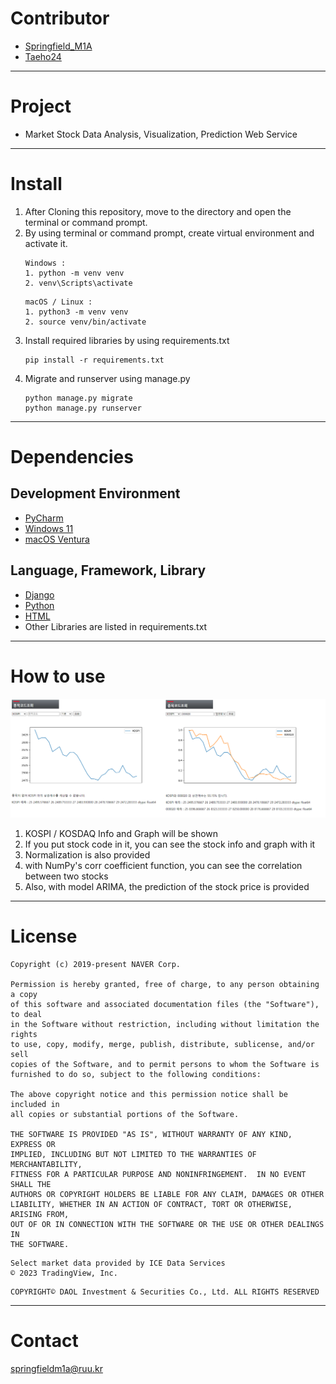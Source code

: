 # Contributor
- [Springfield_M1A](https://github.com/Springfield-M1A)
- [Taeho24](https://github.com/Taeho24)
---
# Project
- Market Stock Data Analysis, Visualization, Prediction Web Service
---
# Install
1. After Cloning this repository, move to the directory and open the terminal or command prompt.
2. By using terminal or command prompt, create virtual environment and activate it.
    ```
    Windows :
    1. python -m venv venv
    2. venv\Scripts\activate
    ```
    ```
    macOS / Linux :
    1. python3 -m venv venv
    2. source venv/bin/activate
    ```
3. Install required libraries by using requirements.txt
    ```
    pip install -r requirements.txt
    ```
4. Migrate and runserver using manage.py
    ```
    python manage.py migrate
    python manage.py runserver
    ```
---
# Dependencies
## Development Environment
- [PyCharm](https://www.jetbrains.com/ko-kr/pycharm/)
- [Windows 11](https://www.microsoft.com/ko-kr/windows/windows-11)
- [macOS Ventura](https://www.apple.com/kr/macos/monterey-preview/)
## Language, Framework, Library
- [Django](https://www.djangoproject.com/)
- [Python](https://www.python.org/)
- [HTML](https://developer.mozilla.org/ko/docs/Web/HTML)
- Other Libraries are listed in requirements.txt
---
# How to use
![img](./Info1.png)
1. KOSPI / KOSDAQ Info and Graph will be shown
2. If you put stock code in it, you can see the stock info and graph with it
3. Normalization is also provided
4. with NumPy's corr coefficient function, you can see the correlation between two stocks
5. Also, with model ARIMA, the prediction of the stock price is provided
---
# License
```
Copyright (c) 2019-present NAVER Corp.

Permission is hereby granted, free of charge, to any person obtaining a copy
of this software and associated documentation files (the "Software"), to deal
in the Software without restriction, including without limitation the rights
to use, copy, modify, merge, publish, distribute, sublicense, and/or sell
copies of the Software, and to permit persons to whom the Software is
furnished to do so, subject to the following conditions:

The above copyright notice and this permission notice shall be included in
all copies or substantial portions of the Software.

THE SOFTWARE IS PROVIDED "AS IS", WITHOUT WARRANTY OF ANY KIND, EXPRESS OR
IMPLIED, INCLUDING BUT NOT LIMITED TO THE WARRANTIES OF MERCHANTABILITY,
FITNESS FOR A PARTICULAR PURPOSE AND NONINFRINGEMENT.  IN NO EVENT SHALL THE
AUTHORS OR COPYRIGHT HOLDERS BE LIABLE FOR ANY CLAIM, DAMAGES OR OTHER
LIABILITY, WHETHER IN AN ACTION OF CONTRACT, TORT OR OTHERWISE, ARISING FROM,
OUT OF OR IN CONNECTION WITH THE SOFTWARE OR THE USE OR OTHER DEALINGS IN
THE SOFTWARE.
```
```angular2html
Select market data provided by ICE Data Services
© 2023 TradingView, Inc.
```
```angular2html
COPYRIGHT© DAOL Investment & Securities Co., Ltd. ALL RIGHTS RESERVED
```
---
# Contact
[springfieldm1a@ruu.kr](springfieldm1a@ruu.kr)
